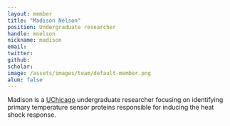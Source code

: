 ```yaml
---
layout: member
title: "Madison Nelson"
position: Undergraduate researcher
handle: mnelson
nickname: madison
email: 
twitter: 
github: 
scholar: 
image: /assets/images/team/default-member.png
alum: false
---
```

Madison is a [UChicago][1] undergraduate researcher focusing on identifying primary temperature sensor proteins responsible for inducing the heat shock response.

[1]: http://www.uchicago.edu

